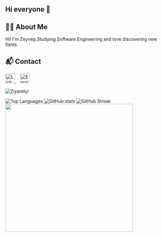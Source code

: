   ## Hi everyone 👋

  


## 👩‍💻 About Me

Hi! I'm Zeynep,Studying Software Engineering and love discovering new fields.



<!--
**zeynepvera/zeynepvera** is a ✨ _special_ ✨ repository because its `README.md` (this file) appears on your GitHub profile.

Here are some ideas to get you started:

- 🔭 I’m currently working on ...
- 🌱 I’m currently learning ...
- 👯 I’m looking to collaborate on ...
- 🤔 I’m looking for help with ...
- 💬 Ask me about ...
- 📫 How to reach me: ...
- 😄 Pronouns: ...
- ⚡ Fun fact: ...



-->
## 📬 Contact


<p align="left">
  <a href="https://www.linkedin.com/in/zeynep-dagtekin" target="_blank">
    <img src="https://cdn.jsdelivr.net/gh/devicons/devicon/icons/linkedin/linkedin-original.svg" alt="LinkedIn" width="30" height="30"/>
  </a>
  &nbsp;&nbsp;
  <a href="mailto:zeynep.dagtekin@stu.fsm.edu.tr">
    <img src="https://cdn-icons-png.flaticon.com/512/732/732200.png" alt="Email" width="30" height="30"/>
  </a>
</p>



![Ziyaretçi](https://komarev.com/ghpvc/?username=zeynepvera&color=blue)

![Top Languages](https://github-readme-stats.vercel.app/api/top-langs/?username=zeynepvera&layout=compact&langs_count=6&theme=radical)
![GitHub stats](https://github-readme-stats.vercel.app/api?username=zeynepvera&show_icons=true&theme=radical)
![GitHub Streak](https://streak-stats.demolab.com/?user=zeynepvera&theme=radical)
<img src="https://media.giphy.com/media/L1R1tvI9svkIWwpVYr/giphy.gif" width="400"/>




